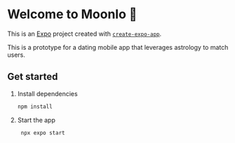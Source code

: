 # Welcome to Moonlo 👋

This is an [Expo](https://expo.dev) project created with [`create-expo-app`](https://www.npmjs.com/package/create-expo-app).

This is a prototype for a dating mobile app that leverages astrology to match users. 

## Get started

1. Install dependencies

   ```bash
   npm install
   ```

2. Start the app

   ```bash
    npx expo start
   ```


